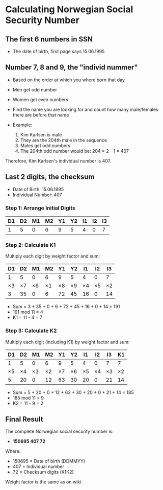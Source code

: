 # Calculating Norwegian Social Security Number

## The first 6 numbers in SSN
* The date of birth, first page says 15.06.1995

## Number 7, 8 and 9, the "individ nummer"
* Based on the order at which you where born that day
* Men get odd number
* Women get even numbers

* Find the name you are looking for and count how many male/females there are before that name
* Example:
    1. Kim Karlsen is male
    2. They are the 204th male in the sequence
    3. Males get odd numbers
    4. The 204th odd number would be: 204 × 2 - 1 = 407

Therefore, Kim Karlsen's individual number is 407.

## Last 2 digits, the checksum
* Date of Birth: 15.06.1995
* Individual Number: 407

### Step 1: Arrange Initial Digits
| D1 | D2 | M1 | M2 | Y1 | Y2 | I1 | I2 | I3 |
|----|----|----|----|----|----|----|----|----|
| 1  | 5  | 0  | 6  | 9  | 5  | 4  | 0  | 7  |

### Step 2: Calculate K1
Multiply each digit by weight factor and sum:

| D1 | D2 | M1 | M2 | Y1 | Y2 | I1 | I2 | I3 |
|----|----|----|----|----|----|----|----|----|
| 1  | 5  | 0  | 6  | 9  | 5  | 4  | 0  | 7  |
| ×3 | ×7 | ×6 | ×1 | ×8 | ×9 | ×4 | ×5 | ×2 |
| 3  | 35 | 0  | 6  | 72 | 45 | 16 | 0  | 14 |

* Sum = 3 + 35 + 0 + 6 + 72 + 45 + 16 + 0 + 14 = 191
* 191 mod 11 = 4
* K1 = 11 - 4 = 7

### Step 3: Calculate K2
Multiply each digit (including K1) by weight factor and sum:

| D1 | D2 | M1 | M2 | Y1 | Y2 | I1 | I2 | I3 | K1 |
|----|----|----|----|----|----|----|----|----|----|
| 1  | 5  | 0  | 6  | 9  | 5  | 4  | 0  | 7  | 7  |
| ×5 | ×4 | ×3 | ×2 | ×7 | ×6 | ×5 | ×4 | ×3 | ×2 |
| 5  | 20 | 0  | 12 | 63 | 30 | 20 | 0  | 21 | 14 |

* Sum = 5 + 20 + 0 + 12 + 63 + 30 + 20 + 0 + 21 + 14 = 185
* 185 mod 11 = 9
* K2 = 11 - 9 = 2

## Final Result
The complete Norwegian social security number is:
* **150695 407 72**

Where:
* 150695 = Date of birth (DDMMYY)
* 407 = Individual number
* 72 = Checksum digits (K1K2)


Weight factor is the same as on wiki.